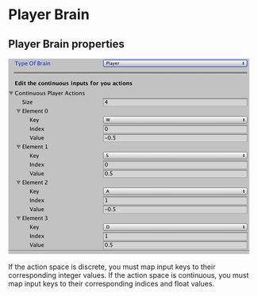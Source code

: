 # Player Brain


## Player Brain properties

![Player Brain Inspector](images/player_brain.png)

If the action space is discrete, you must map input keys to their corresponding integer values. If the action space is continuous, you must map input keys to their corresponding indices and float values.